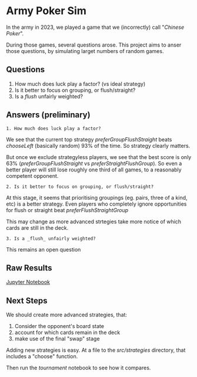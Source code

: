 Army Poker Sim
==============

In the army in 2023, we played a game that we (incorrectly) call "_Chinese Poker_".

During those games, several questions arose. This project aims to anser those questions, by simulating larget numbers of random games.

Questions
---------

1. How much does luck play a factor? (vs ideal strategy)
2. Is it better to focus on grouping, or flush/straight?
3. Is a _flush_ unfairly weighted?

Answers (preliminary)
---------------------

    1. How much does luck play a factor?

We see that the current top strategy _preferGroupFlushStraight_ beats _chooseLeft_ (basically random) 93% of the time. So strategy clearly matters.

But once we exclude strategyless players, we see that the best score is only 63% (_preferGroupFlushStraight_ vs _preferStraightFlushGroup_). So even a better player will still lose roughly one third of all games, to a reasonably competent opponent.

    2. Is it better to focus on grouping, or flush/straight?

At this stage, it seems that prioritising groupings (eg. pairs, three of a kind, etc) is a better strategy. Even players who completely ignore opportunities for flush or straight beat _preferFlushStraightGroup_

This may change as more advanced strtegies take more notice of which cards are still in the deck.

    3. Is a _flush_ unfairly weighted?

This remains an open question

Raw Results
-----------
[Jupyter Notebook](tournament.ipynb)

Next Steps
----------

We should create more advanced strategies, that:

1. Consider the opponent's board state
2. account for which cards remain in the deck
3. make use of the final "swap" stage

Adding new strategies is easy. At a file to the _src/strategies_ directory, that includes a "choose" function.

Then run the _tournament_ notebook to see how it compares.
